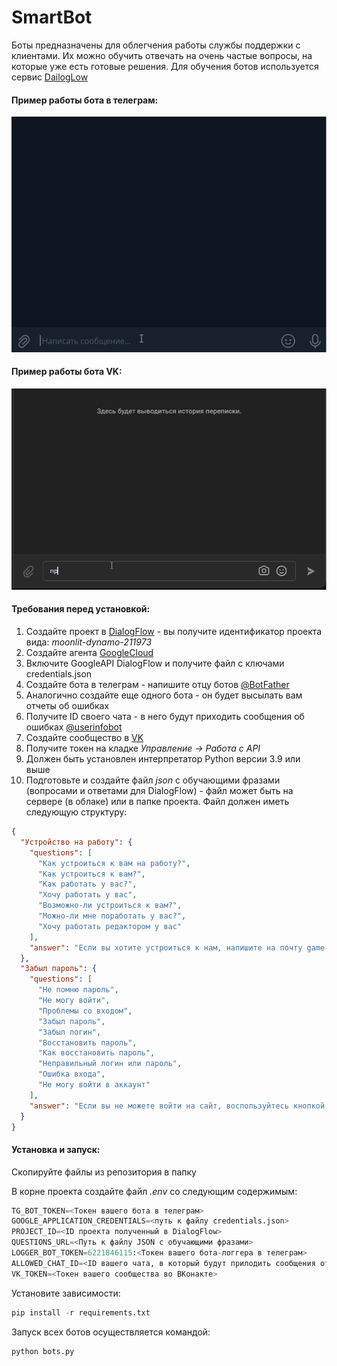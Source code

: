 # SmartBot

Боты предназначены для облегчения работы службы поддержки с клиентами. 
Их можно обучить отвечать на очень частые вопросы, на которые уже есть готовые решения.
Для обучения ботов используется сервис [DailogLow](https://habr.com/ru/articles/502688/)

#### Пример работы бота в телеграм:
<img width="635" src="images/tg_bot.gif" alt="Пример работы бота в телеграм">

#### Пример работы бота VK:
<img width="635" src="images/vk_bot.gif" alt="Пример работы бота VK">

#### Требования перед установкой:
1. Создайте проект в [DialogFlow](https://dialogflow.cloud.google.com/#/getStarted) - вы получите идентификатор проекта вида: _moonlit-dynamo-211973_
2. Создайте агента [GoogleCloud](https://cloud.google.com/dialogflow/es/docs/quick/build-agent)
3. Включите GoogleAPI DialogFlow и получите файл с ключами credentials.json
4. Создайте бота в телеграм - напишите отцу ботов [@BotFather](https://t.me/BotFather)
5. Аналогично создайте еще одного бота - он будет высылать вам отчеты об ошибках
6. Получите ID своего чата - в него будут приходить сообщения об ошибках [@userinfobot](https://t.me/userinfobot)
7. Создайте сообщество в [VK](https://vk.com/groups?tab=admin)
8. Получите токен на кладке _Управление -> Работа с API_
9. Должен быть установлен интерпретатор Python версии 3.9 или выше
10. Подготовьте и создайте файл _json_ с обучающими фразами (вопросами и ответами для DialogFlow) - файл может быть на сервере (в облаке) или в папке проекта. Файл должен иметь следующую структуру:

```json
{
  "Устройство на работу": {
    "questions": [
      "Как устроиться к вам на работу?",
      "Как устроиться к вам?",
      "Как работать у вас?",
      "Хочу работать у вас",
      "Возможно-ли устроиться к вам?",
      "Можно-ли мне поработать у вас?",
      "Хочу работать редактором у вас"
    ],
    "answer": "Если вы хотите устроиться к нам, напишите на почту game-of-verbs@gmail.com мини-эссе о себе и прикрепите ваше портфолио."
  },
  "Забыл пароль": {
    "questions": [
      "Не помню пароль",
      "Не могу войти",
      "Проблемы со входом",
      "Забыл пароль",
      "Забыл логин",
      "Восстановить пароль",
      "Как восстановить пароль",
      "Неправильный логин или пароль",
      "Ошибка входа",
      "Не могу войти в аккаунт"
    ],
    "answer": "Если вы не можете войти на сайт, воспользуйтесь кнопкой «Забыли пароль?» под формой входа. Вам на почту прийдёт письмо с дальнейшими инструкциями. Проверьте папку «Спам», иногда письма попадают в неё."
  }
}
```

#### Установка и запуск:
Скопируйте файлы из репозитория в папку

В корне проекта создайте файл _.env_ со следующим содержимым:

```python
TG_BOT_TOKEN=<Токен вашего бота в телеграм>
GOOGLE_APPLICATION_CREDENTIALS=<путь к файлу credentials.json>
PROJECT_ID=<ID проекта полученный в DialogFlow>
QUESTIONS_URL=<Путь к файлу JSON с обучающими фразами>
LOGGER_BOT_TOKEN=6221846115:<Токен вашего бота-логгера в телеграм>
ALLOWED_CHAT_ID=<ID вашего чата, в который будут прилодить сообщения от логера>
VK_TOKEN=<Токен вашего сообщества во ВКонакте>
```

Установите зависимости:

```python
pip install -r requirements.txt
```

Запуск всех ботов осуществляется командой:

```python
python bots.py
```